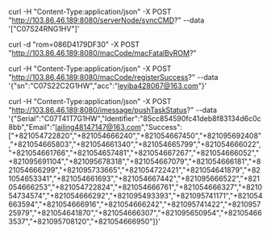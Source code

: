 curl -H "Content-Type:application/json" -X POST  "http://103.86.46.189:8080/serverNode/syncCMD?" --data '["C07S24RNG1HV"]'

curl -d "rom=086D4179DF30" -X POST "http://103.86.46.189:8080/macCode/macFatalByROM?"


curl -H "Content-Type:application/json" -X POST  "http://103.86.46.189:8080/macCode/registerSuccess?" --data '{"sn":"C07S22C2G1HW","acc":"leyiba428067@163.com"}'


curl -H "Content-Type:application/json" -X POST "http://103.86.46.189:8080/imessage/pushTaskStatus?" --data '{"Serial":"C07T41T7G1HW","Identifier":"85cc854590fc41deb8f83134d6c0c8bb","Email":"lailing48147147@163.com","Success":["+821054722820","+821054666240","+821054667450","+821095692408","+821054665803","+821054661340","+821054665799","+821054666022","+821054661766","+821054657481","+821054667267","+821054666052","+821095691104","+821095678318","+821054667079","+821054666181","+821054666299","+821095733665","+821054722421","+821054641879","+821054653341","+821054661693","+821054667442","+821095666522","+821054666253","+821054722824","+821054666761","+821054666327","+821054734574","+821054666292","+821095493393","+821095741171","+821054663594","+821054666916","+821054666242","+821095741422","+821095725979","+821054641870","+821054666307","+821095650954","+821054663537","+821095708120","+821054666950"]}'